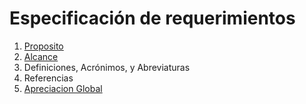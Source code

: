 # Especificación de requerimientos

1. [Proposito](Proposito.md)
2. [Alcance](Alcance.md)
3. Definiciones, Acrónimos, y Abreviaturas
4. Referencias
5. [Apreciacion Global](Global.md)
